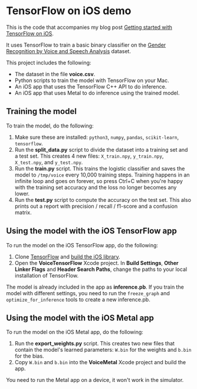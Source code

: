 # TensorFlow on iOS demo

This is the code that accompanies my blog post [Getting started with TensorFlow on iOS](http://machinethink.net/blog/tensorflow-on-ios/).

It uses TensorFlow to train a basic binary classifier on the [Gender Recognition by Voice and Speech Analysis](https://www.kaggle.com/primaryobjects/voicegender) dataset.

This project includes the following:

- The dataset in the file **voice.csv**.
- Python scripts to train the model with TensorFlow on your Mac.
- An iOS app that uses the TensorFlow C++ API to do inference.
- An iOS app that uses Metal to do inference using the trained model.

## Training the model

To train the model, do the following:

1. Make sure these are installed: `python3`, `numpy`, `pandas`, `scikit-learn`, `tensorflow`.
2. Run the **split_data.py** script to divide the dataset into a training set and a test set. This creates 4 new files: `X_train.npy`, `y_train.npy`, `X_test.npy`, and `y_test.npy`.
3. Run the **train.py** script. This trains the logistic classifier and saves the model to `/tmp/voice` every 10,000 training steps. Training happens in an infinite loop and goes on forever, so press Ctrl+C when you're happy with the training set accuracy and the loss no longer becomes any lower.
4. Run the **test.py** script to compute the accuracy on the test set. This also prints out a report with precision / recall / f1-score and a confusion matrix.

## Using the model with the iOS TensorFlow app

To run the model on the iOS TensorFlow app, do the following:

1. Clone [TensorFlow](https://github.com/tensorflow) and [build the iOS library](https://github.com/tensorflow/tensorflow/tree/master/tensorflow/contrib/makefile).
2. Open the **VoiceTensorFlow** Xcode project. In **Build Settings**, **Other Linker Flags** and **Header Search Paths**, change the paths to your local installation of TensorFlow.

The model is already included in the app as **inference.pb**. If you train the model with different settings, you need to run the `freeze_graph` and `optimize_for_inference` tools to create a new inference.pb.

## Using the model with the iOS Metal app

To run the model on the iOS Metal app, do the following:

1. Run the **export_weights.py** script. This creates two new files that contain the model's learned parameters: `W.bin` for the weights and `b.bin` for the bias.
2. Copy `W.bin` and `b.bin` into the **VoiceMetal** Xcode project and build the app.

You need to run the Metal app on a device, it won't work in the simulator.

